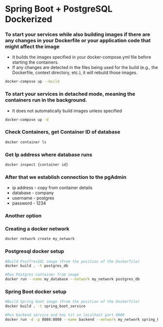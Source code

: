 # Spring Boot + PostgreSQL Dockerized

### To start your services while also building images if there are any changes in your Dockerfile or your application code that might affect the image
* It builds the images specified in your docker-compose.yml file before starting the containers.
* If any changes are detected in the files being used for the build (e.g., the Dockerfile, context directory, etc.), it will rebuild those images.
```  bash
docker-compose up --build
```
### To start your services in detached mode, meaning the containers run in the background.
* It does not automatically build images unless specified
```  bash
docker-compose up -d
```
### Check Containers, get Container ID of database
```  bash
docker container ls
```
### Get Ip address where database runs
```  bash
docker inspect {container id}
```
### After that we establish connection to the pgAdmin
* ip address - copy from container details 
* database - company
* username - postgres
* password - 1234


### Another option
### Creating a docker network
``` bash
docker network create my_network
``` 
### Postgresql docker setup
``` bash
#Build PostfresSQL image (From the position of the Dockerfile)
docker build . -t postgres_db

#Run Postgres container from image
docker run --name my_database --network my_network postgres_db
```

### Spring Boot docker setup
``` bash
#Build Spring boot image (From the position of the Dockerfile)
docker build . -t spring_boot_service

#Run backend service and hos tit on localhost port 8080
docker run -d -p 8080:8080 --name backend --network my_network spring_boot_service

```
